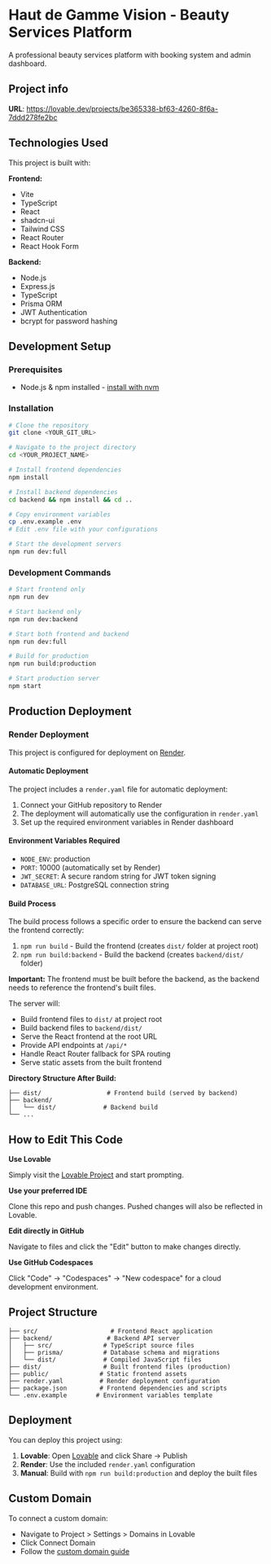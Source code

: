 # Haut de Gamme Vision - Beauty Services Platform

A professional beauty services platform with booking system and admin dashboard.

## Project info

**URL**: https://lovable.dev/projects/be365338-bf63-4260-8f6a-7ddd278fe2bc

## Technologies Used

This project is built with:

**Frontend:**
- Vite
- TypeScript
- React
- shadcn-ui
- Tailwind CSS
- React Router
- React Hook Form

**Backend:**
- Node.js
- Express.js
- TypeScript
- Prisma ORM
- JWT Authentication
- bcrypt for password hashing

## Development Setup

### Prerequisites

- Node.js & npm installed - [install with nvm](https://github.com/nvm-sh/nvm#installing-and-updating)

### Installation

```sh
# Clone the repository
git clone <YOUR_GIT_URL>

# Navigate to the project directory
cd <YOUR_PROJECT_NAME>

# Install frontend dependencies
npm install

# Install backend dependencies
cd backend && npm install && cd ..

# Copy environment variables
cp .env.example .env
# Edit .env file with your configurations

# Start the development servers
npm run dev:full
```

### Development Commands

```sh
# Start frontend only
npm run dev

# Start backend only
npm run dev:backend

# Start both frontend and backend
npm run dev:full

# Build for production
npm run build:production

# Start production server
npm start
```

## Production Deployment

### Render Deployment

This project is configured for deployment on [Render](https://render.com/).

#### Automatic Deployment

The project includes a `render.yaml` file for automatic deployment:

1. Connect your GitHub repository to Render
2. The deployment will automatically use the configuration in `render.yaml`
3. Set up the required environment variables in Render dashboard

#### Environment Variables Required

- `NODE_ENV`: production
- `PORT`: 10000 (automatically set by Render)
- `JWT_SECRET`: A secure random string for JWT token signing
- `DATABASE_URL`: PostgreSQL connection string

#### Build Process

The build process follows a specific order to ensure the backend can serve the frontend correctly:

1. `npm run build` - Build the frontend (creates `dist/` folder at project root)
2. `npm run build:backend` - Build the backend (creates `backend/dist/` folder)

**Important:** The frontend must be built before the backend, as the backend needs to reference the frontend's built files.

The server will:
- Build frontend files to `dist/` at project root
- Build backend files to `backend/dist/`  
- Serve the React frontend at the root URL
- Provide API endpoints at `/api/*`
- Handle React Router fallback for SPA routing
- Serve static assets from the built frontend

**Directory Structure After Build:**
```
├── dist/                  # Frontend build (served by backend)
├── backend/
│   └── dist/             # Backend build
└── ...
```

## How to Edit This Code

**Use Lovable**

Simply visit the [Lovable Project](https://lovable.dev/projects/be365338-bf63-4260-8f6a-7ddd278fe2bc) and start prompting.

**Use your preferred IDE**

Clone this repo and push changes. Pushed changes will also be reflected in Lovable.

**Edit directly in GitHub**

Navigate to files and click the "Edit" button to make changes directly.

**Use GitHub Codespaces**

Click "Code" -> "Codespaces" -> "New codespace" for a cloud development environment.

## Project Structure

```
├── src/                    # Frontend React application
├── backend/               # Backend API server
│   ├── src/              # TypeScript source files
│   ├── prisma/           # Database schema and migrations
│   └── dist/             # Compiled JavaScript files
├── dist/                 # Built frontend files (production)
├── public/              # Static frontend assets
├── render.yaml          # Render deployment configuration
├── package.json         # Frontend dependencies and scripts
└── .env.example        # Environment variables template
```

## Deployment

You can deploy this project using:

1. **Lovable**: Open [Lovable](https://lovable.dev/projects/be365338-bf63-4260-8f6a-7ddd278fe2bc) and click Share -> Publish
2. **Render**: Use the included `render.yaml` configuration
3. **Manual**: Build with `npm run build:production` and deploy the built files

## Custom Domain

To connect a custom domain:
- Navigate to Project > Settings > Domains in Lovable
- Click Connect Domain
- Follow the [custom domain guide](https://docs.lovable.dev/tips-tricks/custom-domain#step-by-step-guide)
